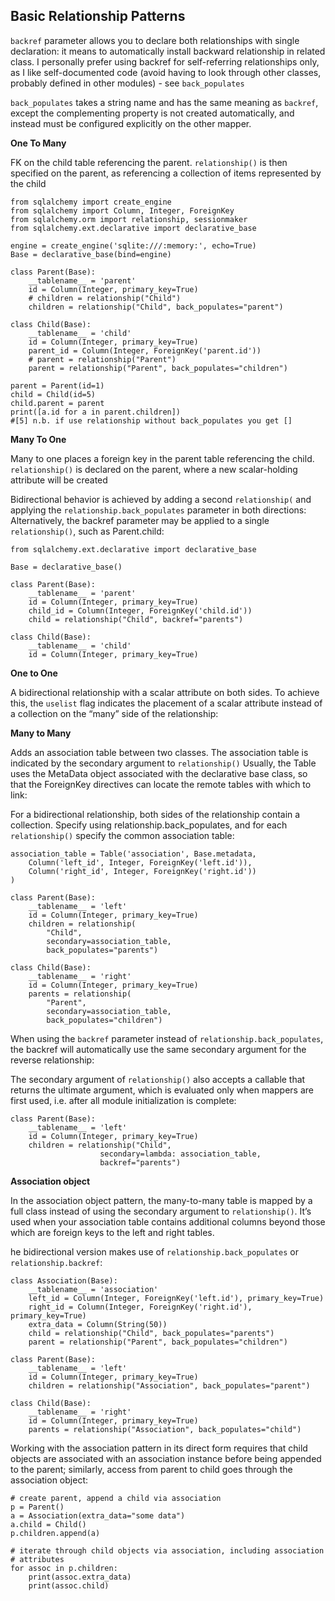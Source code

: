 Basic Relationship Patterns
---------------------------

`backref` parameter allows you to declare both relationships with single declaration: it means to automatically install backward relationship in related class. I personally prefer using backref for self-referring relationships only, as I like self-documented code (avoid having to look through other classes, probably defined in other modules) - see `back_populates`

`back_populates` takes a string name and has the same meaning as `backref`, except the complementing property is not created automatically, and instead must be configured explicitly on the other mapper.

**One To Many**

FK on the child table referencing the parent. `relationship()` is then specified on the parent, as referencing a collection of items represented by the child

    from sqlalchemy import create_engine
    from sqlalchemy import Column, Integer, ForeignKey
    from sqlalchemy.orm import relationship, sessionmaker
    from sqlalchemy.ext.declarative import declarative_base

    engine = create_engine('sqlite:///:memory:', echo=True)
    Base = declarative_base(bind=engine)

    class Parent(Base):
        __tablename__ = 'parent'
        id = Column(Integer, primary_key=True)
        # children = relationship("Child")
        children = relationship("Child", back_populates="parent")

    class Child(Base):
        __tablename__ = 'child'
        id = Column(Integer, primary_key=True)
        parent_id = Column(Integer, ForeignKey('parent.id'))
        # parent = relationship("Parent")
        parent = relationship("Parent", back_populates="children")

    parent = Parent(id=1)
    child = Child(id=5)
    child.parent = parent
    print([a.id for a in parent.children])
    #[5] n.b. if use relationship without back_populates you get []

**Many To One**

Many to one places a foreign key in the parent table referencing the child. `relationship()` is declared on the parent, where a new scalar-holding attribute will be created

Bidirectional behavior is achieved by adding a second `relationship(` and applying the `relationship.back_populates` parameter in both directions:
Alternatively, the backref parameter may be applied to a single `relationship()`, such as Parent.child:

    from sqlalchemy.ext.declarative import declarative_base

    Base = declarative_base()

    class Parent(Base):
        __tablename__ = 'parent'
        id = Column(Integer, primary_key=True)
        child_id = Column(Integer, ForeignKey('child.id'))
        child = relationship("Child", backref="parents")

    class Child(Base):
        __tablename__ = 'child'
        id = Column(Integer, primary_key=True)

**One to One**

A bidirectional relationship with a scalar attribute on both sides. To achieve this, the `uselist` flag indicates the placement of a scalar attribute instead of a collection on the “many” side of the relationship:

**Many to Many**

Adds an association table between two classes. The association table is indicated by the secondary argument to `relationship()`
Usually, the Table uses the MetaData object associated with the declarative base class, so that the ForeignKey directives can locate the remote tables with which to link:

For a bidirectional relationship, both sides of the relationship contain a collection. Specify using relationship.back_populates, and for each `relationship()` specify the common association table:

    association_table = Table('association', Base.metadata,
        Column('left_id', Integer, ForeignKey('left.id')),
        Column('right_id', Integer, ForeignKey('right.id'))
    )

    class Parent(Base):
        __tablename__ = 'left'
        id = Column(Integer, primary_key=True)
        children = relationship(
            "Child",
            secondary=association_table,
            back_populates="parents")

    class Child(Base):
        __tablename__ = 'right'
        id = Column(Integer, primary_key=True)
        parents = relationship(
            "Parent",
            secondary=association_table,
            back_populates="children")

When using the `backref` parameter instead of `relationship.back_populates`, the backref will automatically use the same secondary argument for the reverse relationship:

The secondary argument of `relationship()` also accepts a callable that returns the ultimate argument, which is evaluated only when mappers are first used, i.e. after all module initialization is complete:

    class Parent(Base):
        __tablename__ = 'left'
        id = Column(Integer, primary_key=True)
        children = relationship("Child",
                        secondary=lambda: association_table,
                        backref="parents")

**Association object**

In the association object pattern, the many-to-many table is mapped by a full class instead of using the secondary argument to `relationship()`. It’s used when your association table contains additional columns beyond those which are foreign keys to the left and right tables.

he bidirectional version makes use of `relationship.back_populates` or `relationship.backref`:

    class Association(Base):
        __tablename__ = 'association'
        left_id = Column(Integer, ForeignKey('left.id'), primary_key=True)
        right_id = Column(Integer, ForeignKey('right.id'), primary_key=True)
        extra_data = Column(String(50))
        child = relationship("Child", back_populates="parents")
        parent = relationship("Parent", back_populates="children")

    class Parent(Base):
        __tablename__ = 'left'
        id = Column(Integer, primary_key=True)
        children = relationship("Association", back_populates="parent")

    class Child(Base):
        __tablename__ = 'right'
        id = Column(Integer, primary_key=True)
        parents = relationship("Association", back_populates="child")

Working with the association pattern in its direct form requires that child objects are associated with an association instance before being appended to the parent; similarly, access from parent to child goes through the association object:

    # create parent, append a child via association
    p = Parent()
    a = Association(extra_data="some data")
    a.child = Child()
    p.children.append(a)

    # iterate through child objects via association, including association
    # attributes
    for assoc in p.children:
        print(assoc.extra_data)
        print(assoc.child)
